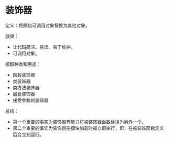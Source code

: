 # 装饰器

定义：将原始可调用对象替换为其他对象。

效果：

- 让代码简洁、易读、易于维护。
- 可调用对象。

按照种类和用途：

- 函数装饰器
- 类装饰器
- 类方法装饰器
- 层叠装饰器
- 接受参数的装饰器

总结：

- 第一个重要的事实为装饰器有能力将被装饰器函数替换为另外一个。
- 第二个重要的事实为装饰器在模块加载时被立即执行，即，在被装饰函数定义后会立刻运行。